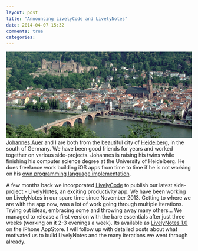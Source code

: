 ```yaml
---
layout: post
title: "Announcing LivelyCode and LivelyNotes"
date: 2014-04-07 15:32
comments: true
categories: 
---
```

![Heidelberg](/images/2014/04/heidelberg1.png)
[Johannes Auer](https://github.com/johannesauer) and I are both from the beautiful city of [Heidelberg](http://en.wikipedia.org/wiki/Heidelberg), in the south of Germany. We have been good friends for years and worked together on various side-projects.
Johannes is raising his twins while finishing his computer science degree at the University of Heidelberg. He does freelance work building iOS apps from time to time if he is not working on his [own programming language implementation](https://github.com/lamda-lang/hyde).

A few months back we incorporated [LivelyCode](http://livelycode.com/) to publish our latest side-project - LivelyNotes, an exciting productivity app.
We have been working on LivelyNotes in our spare time since November 2013. Getting to where we are with the app now, was a lot of work going through multiple iterations. Trying out ideas, embracing some and throwing away many others...
We managed to release a first version with the bare essentials after just three weeks (working on it 2-3  evenings a week). Its available as [LivelyNotes 1.0](https://itunes.apple.com/us/app/livelynotes/id769528108?mt=8) on the iPhone AppStore.
I will follow up with detailed posts about what motivated us to build LivelyNotes and the many iterations we went through already.